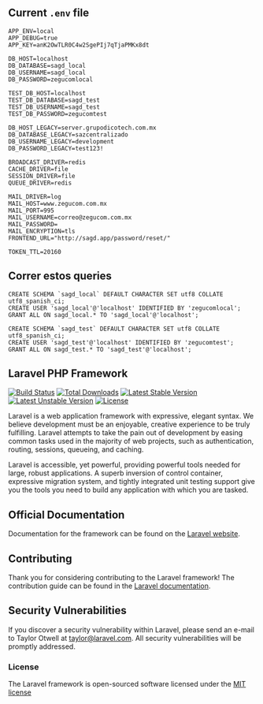 ## Current `.env` file
```
APP_ENV=local
APP_DEBUG=true
APP_KEY=anK2OwTLR0C4w2SgePIj7qTjaPMKx8dt

DB_HOST=localhost
DB_DATABASE=sagd_local
DB_USERNAME=sagd_local
DB_PASSWORD=zegucomlocal

TEST_DB_HOST=localhost
TEST_DB_DATABASE=sagd_test
TEST_DB_USERNAME=sagd_test
TEST_DB_PASSWORD=zegucomtest

DB_HOST_LEGACY=server.grupodicotech.com.mx
DB_DATABASE_LEGACY=sazcentralizado
DB_USERNAME_LEGACY=development
DB_PASSWORD_LEGACY=test123!

BROADCAST_DRIVER=redis
CACHE_DRIVER=file
SESSION_DRIVER=file
QUEUE_DRIVER=redis

MAIL_DRIVER=log
MAIL_HOST=www.zegucom.com.mx
MAIL_PORT=995
MAIL_USERNAME=correo@zegucom.com.mx
MAIL_PASSWORD=
MAIL_ENCRYPTION=tls
FRONTEND_URL="http://sagd.app/password/reset/"

TOKEN_TTL=20160

```

## Correr estos queries
```
CREATE SCHEMA `sagd_local` DEFAULT CHARACTER SET utf8 COLLATE utf8_spanish_ci;
CREATE USER 'sagd_local'@'localhost' IDENTIFIED BY 'zegucomlocal';
GRANT ALL ON sagd_local.* TO 'sagd_local'@'localhost';

CREATE SCHEMA `sagd_test` DEFAULT CHARACTER SET utf8 COLLATE utf8_spanish_ci;
CREATE USER 'sagd_test'@'localhost' IDENTIFIED BY 'zegucomtest';
GRANT ALL ON sagd_test.* TO 'sagd_test'@'localhost';
```


## Laravel PHP Framework

[![Build Status](https://travis-ci.org/laravel/framework.svg)](https://travis-ci.org/laravel/framework)
[![Total Downloads](https://poser.pugx.org/laravel/framework/d/total.svg)](https://packagist.org/packages/laravel/framework)
[![Latest Stable Version](https://poser.pugx.org/laravel/framework/v/stable.svg)](https://packagist.org/packages/laravel/framework)
[![Latest Unstable Version](https://poser.pugx.org/laravel/framework/v/unstable.svg)](https://packagist.org/packages/laravel/framework)
[![License](https://poser.pugx.org/laravel/framework/license.svg)](https://packagist.org/packages/laravel/framework)

Laravel is a web application framework with expressive, elegant syntax. We believe development must be an enjoyable, creative experience to be truly fulfilling. Laravel attempts to take the pain out of development by easing common tasks used in the majority of web projects, such as authentication, routing, sessions, queueing, and caching.

Laravel is accessible, yet powerful, providing powerful tools needed for large, robust applications. A superb inversion of control container, expressive migration system, and tightly integrated unit testing support give you the tools you need to build any application with which you are tasked.

## Official Documentation

Documentation for the framework can be found on the [Laravel website](http://laravel.com/docs).

## Contributing

Thank you for considering contributing to the Laravel framework! The contribution guide can be found in the [Laravel documentation](http://laravel.com/docs/contributions).

## Security Vulnerabilities

If you discover a security vulnerability within Laravel, please send an e-mail to Taylor Otwell at taylor@laravel.com. All security vulnerabilities will be promptly addressed.

### License

The Laravel framework is open-sourced software licensed under the [MIT license](http://opensource.org/licenses/MIT)